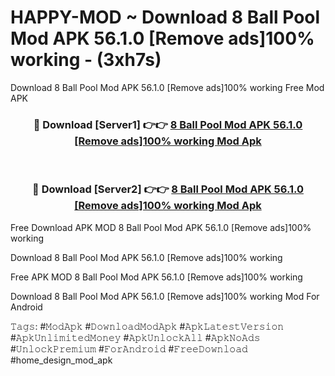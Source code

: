 # HAPPY-MOD ~ Download 8 Ball Pool Mod APK 56.1.0 [Remove ads]100% working - (3xh7s)
Download 8 Ball Pool Mod APK 56.1.0 [Remove ads]100% working Free Mod APK

<div align="center">
<h3>🔴 Download [Server1] 👉👉 <a href="https://apk-comot.site?title=8_Ball_Pool_Mod_APK_56.1.0_[Remove_ads]100%_working">8 Ball Pool Mod APK 56.1.0 [Remove ads]100% working Mod Apk</a></h3><br>

<h3>🔴 Download [Server2] 👉👉 <a href="https://apk-comot.site?title=8_Ball_Pool_Mod_APK_56.1.0_[Remove_ads]100%_working">8 Ball Pool Mod APK 56.1.0 [Remove ads]100% working Mod Apk</a></h3>
</div>


Free Download APK MOD 8 Ball Pool Mod APK 56.1.0 [Remove ads]100% working

Download 8 Ball Pool Mod APK 56.1.0 [Remove ads]100% working 

Free APK MOD 8 Ball Pool Mod APK 56.1.0 [Remove ads]100% working 

Download 8 Ball Pool Mod APK 56.1.0 [Remove ads]100% working Mod For Android

𝚃𝚊𝚐𝚜: #𝙼𝚘𝚍𝙰𝚙𝚔 #𝙳𝚘𝚠𝚗𝚕𝚘𝚊𝚍𝙼𝚘𝚍𝙰𝚙𝚔 #𝙰𝚙𝚔𝙻𝚊𝚝𝚎𝚜𝚝𝚅𝚎𝚛𝚜𝚒𝚘𝚗 #𝙰𝚙𝚔𝚄𝚗𝚕𝚒𝚖𝚒𝚝𝚎𝚍𝙼𝚘𝚗𝚎𝚢 #𝙰𝚙𝚔𝚄𝚗𝚕𝚘𝚌𝚔𝙰𝚕𝚕 #𝙰𝚙𝚔𝙽𝚘𝙰𝚍𝚜 #𝚄𝚗𝚕𝚘𝚌𝚔𝙿𝚛𝚎𝚖𝚒𝚞𝚖 #𝙵𝚘𝚛𝙰𝚗𝚍𝚛𝚘𝚒𝚍 #𝙵𝚛𝚎𝚎𝙳𝚘𝚠𝚗𝚕𝚘𝚊𝚍 #home_design_mod_apk